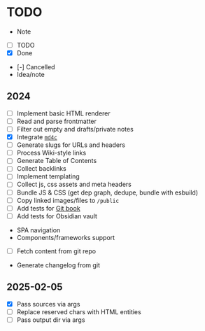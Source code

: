 # TODO

- Note
- [ ] TODO
- [x] Done
- [-] Cancelled
- Idea/note

## 2024

- [ ] Implement basic HTML renderer
- [ ] Read and parse frontmatter
- [ ] Filter out empty and drafts/private notes
- [x] Integrate [`md4c`](https://github.com/mity/md4c)
- [ ] Generate slugs for URLs and headers
- [ ] Process Wiki-style links
- [ ] Generate Table of Contents
- [ ] Collect backlinks
- [ ] Implement templating
- [ ] Collect js, css assets and meta headers
- [ ] Bundle JS & CSS (get dep graph, dedupe, bundle with esbuild)
- [ ] Copy linked images/files to `/public`
- [ ] Add tests for [Git book](https://github.com/progit/progit/tree/master/en)
- [ ] Add tests for Obsidian vault
- SPA navigation
- Components/frameworks support
- [ ] Fetch content from git repo
- Generate changelog from git

## 2025-02-05

- [x] Pass sources via args
- [ ] Replace reserved chars with HTML entities
- [ ] Pass output dir via args
